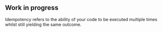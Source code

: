 ## Work in progress

Idempotency refers to the ability of your code to be executed multiple times whilst still yielding the same outcome.
